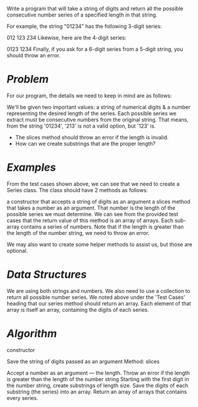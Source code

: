 Write a program that will take a string of digits and return all the possible consecutive number series of a specified length in that string.

For example, the string "01234" has the following 3-digit series:

012
123
234
Likewise, here are the 4-digit series:

0123
1234
Finally, if you ask for a 6-digit series from a 5-digit string, you should throw an error.

# *Problem*
For our program, the details we need to keep in mind are as follows:

We'll be given two important values: a string of numerical digits & a number representing the desired length of the series.
Each possible series we extract must be consecutive numbers from the original string. That means, from the string '01234', '213' is not a valid option, but '123' is.

- The slices method should throw an error if the length is invalid.
- How can we create substrings that are the proper length?

# *Examples*
From the test cases shown above, we can see that we need to create a Series class. The class should have 2 methods as follows:

a constructor that accepts a string of digits as an argument
a slices method that takes a number as an argument. That number is the length of the possible series we must determine. We can see from the provided test cases that the return value of this method is an array of arrays. Each sub-array contains a series of numbers.
Note that if the length is greater than the length of the number string, we need to throw an error.

We may also want to create some helper methods to assist us, but those are optional.

# *Data Structures*
We are using both strings and numbers. We also need to use a collection to return all possible number series. We noted above under the 'Test Cases' heading that our series method should return an array. Each element of that array is itself an array, containing the digits of each series.

# *Algorithm*
constructor

Save the string of digits passed as an argument
Method: slices

Accept a number as an argument — the length.
Throw an error if the length is greater than the length of the number string
Starting with the first digit in the number string, create substrings of length size.
Save the digits of each substring (the series) into an array.
Return an array of arrays that contains every series.